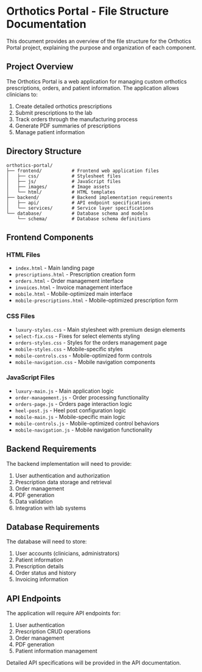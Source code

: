 # Orthotics Portal - File Structure Documentation

This document provides an overview of the file structure for the Orthotics Portal project, explaining the purpose and organization of each component.

## Project Overview

The Orthotics Portal is a web application for managing custom orthotics prescriptions, orders, and patient information. The application allows clinicians to:

1. Create detailed orthotics prescriptions
2. Submit prescriptions to the lab
3. Track orders through the manufacturing process
4. Generate PDF summaries of prescriptions
5. Manage patient information

## Directory Structure

```
orthotics-portal/
├── frontend/           # Frontend web application files
│   ├── css/            # Stylesheet files
│   ├── js/             # JavaScript files
│   ├── images/         # Image assets
│   └── html/           # HTML templates
├── backend/            # Backend implementation requirements
│   ├── api/            # API endpoint specifications
│   └── services/       # Service layer specifications
└── database/           # Database schema and models
    └── schema/         # Database schema definitions
```

## Frontend Components

### HTML Files

- `index.html` - Main landing page
- `prescriptions.html` - Prescription creation form
- `orders.html` - Order management interface
- `invoices.html` - Invoice management interface
- `mobile.html` - Mobile-optimized main interface
- `mobile-prescriptions.html` - Mobile-optimized prescription form

### CSS Files

- `luxury-styles.css` - Main stylesheet with premium design elements
- `select-fix.css` - Fixes for select elements styling
- `orders-styles.css` - Styles for the orders management page
- `mobile-styles.css` - Mobile-specific styles
- `mobile-controls.css` - Mobile-optimized form controls
- `mobile-navigation.css` - Mobile navigation components

### JavaScript Files

- `luxury-main.js` - Main application logic
- `order-management.js` - Order processing functionality
- `orders-page.js` - Orders page interaction logic
- `heel-post.js` - Heel post configuration logic
- `mobile-main.js` - Mobile-specific main logic
- `mobile-controls.js` - Mobile-optimized control behaviors
- `mobile-navigation.js` - Mobile navigation functionality

## Backend Requirements

The backend implementation will need to provide:

1. User authentication and authorization
2. Prescription data storage and retrieval
3. Order management
4. PDF generation
5. Data validation
6. Integration with lab systems

## Database Requirements

The database will need to store:

1. User accounts (clinicians, administrators)
2. Patient information
3. Prescription details
4. Order status and history
5. Invoicing information

## API Endpoints

The application will require API endpoints for:

1. User authentication
2. Prescription CRUD operations
3. Order management
4. PDF generation
5. Patient information management

Detailed API specifications will be provided in the API documentation.
